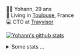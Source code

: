 <p>
  👨🏻 <bold>Yohann</bold>, 29 ans<br/>
  💼 Living in <a href="https://www.google.com/maps?q=toulouse">Toulouse</a>, France<br/>
  💻 CTO at <a href="https://trayvisor.com/">Trayvisor</a><br/>
</p>

<a href="https://github.com/anuraghazra/github-readme-stats"><img align="center" src="https://github-readme-stats-dviw-8taegaswk-yohann84ls-projects.vercel.app//api?username=yohann84L&show_icons=true&include_all_commits=true" alt="Yohann's github stats" /> </a>


<details>
  <summary>Some stats ...</summary><br/>
  

<!--START_SECTION:waka-->
![Code Time](http://img.shields.io/badge/Code%20Time-1%2C178%20hrs%2049%20mins-blue)

![Profile Views](http://img.shields.io/badge/Profile%20Views-0-blue)

**🐱 My GitHub Data** 

> 📦 440.9 kB Used in GitHub's Storage 
 > 
> 🏆 58 Contributions in the Year 2025
 > 
> 🚫 Not Opted to Hire
 > 
> 📜 26 Public Repositories 
 > 
> 🔑 21 Private Repositories 
 > 
**I'm an Early 🐤** 

```text
🌞 Morning                17721 commits       ████████░░░░░░░░░░░░░░░░░   30.88 % 
🌆 Daytime                32621 commits       ██████████████░░░░░░░░░░░   56.85 % 
🌃 Evening                6908 commits        ███░░░░░░░░░░░░░░░░░░░░░░   12.04 % 
🌙 Night                  133 commits         ░░░░░░░░░░░░░░░░░░░░░░░░░   00.23 % 
```
📅 **I'm Most Productive on Wednesday** 

```text
Monday                   10622 commits       █████░░░░░░░░░░░░░░░░░░░░   18.51 % 
Tuesday                  10677 commits       █████░░░░░░░░░░░░░░░░░░░░   18.61 % 
Wednesday                12213 commits       █████░░░░░░░░░░░░░░░░░░░░   21.28 % 
Thursday                 11666 commits       █████░░░░░░░░░░░░░░░░░░░░   20.33 % 
Friday                   11100 commits       █████░░░░░░░░░░░░░░░░░░░░   19.34 % 
Saturday                 370 commits         ░░░░░░░░░░░░░░░░░░░░░░░░░   00.64 % 
Sunday                   735 commits         ░░░░░░░░░░░░░░░░░░░░░░░░░   01.28 % 
```


📊 **This Week I Spent My Time On** 

```text
🕑︎ Time Zone: Europe/Paris

💬 Programming Languages: 
Python                   2 hrs 47 mins       ███████████████████░░░░░░   76.99 % 
Markdown                 34 mins             ████░░░░░░░░░░░░░░░░░░░░░   16.00 % 
YAML                     10 mins             █░░░░░░░░░░░░░░░░░░░░░░░░   04.84 % 
JavaScript               4 mins              █░░░░░░░░░░░░░░░░░░░░░░░░   02.18 % 

🔥 Editors: 
VS Code                  3 hrs 37 mins       █████████████████████████   100.00 % 

💻 Operating System: 
Mac                      3 hrs 37 mins       █████████████████████████   100.00 % 
```

**I Mostly Code in Python** 

```text
Python                   25 repos            █████████████░░░░░░░░░░░░   53.19 % 
Jupyter Notebook         4 repos             ██░░░░░░░░░░░░░░░░░░░░░░░   08.51 % 
JavaScript               3 repos             ██░░░░░░░░░░░░░░░░░░░░░░░   06.38 % 
HTML                     2 repos             █░░░░░░░░░░░░░░░░░░░░░░░░   04.26 % 
Shell                    1 repo              █░░░░░░░░░░░░░░░░░░░░░░░░   02.13 % 
```




 Last Updated on 11/01/2025 00:38:09 UTC
<!--END_SECTION:waka-->
